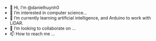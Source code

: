- 👋 Hi, I’m @danielhuynh0
- 👀 I’m interested in computer science...
- 🌱 I’m currently learning artificial intelligence, and Arduino to work with LiDAR.
- 💞️ I’m looking to collaborate on ...
- 📫 How to reach me ...

<!---
danielhuynh0/danielhuynh0 is a ✨ special ✨ repository because its `README.md` (this file) appears on your GitHub profile.
You can click the Preview link to take a look at your changes.
--->
